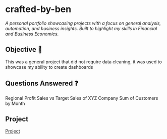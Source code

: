 # crafted-by-ben
*A personal portfolio showcasing projects with a focus on general analysis, automation, and business insights. Built to highlight my skills in Financial and Business Economics.*

## Objective :pushpin:
This was a general project that did not require data cleaning, it was used to showcase my ability to create dashboards

## Questions Answered :question:
Regional Profit
Sales vs Target Sales of XYZ Company
Sum of Customers by Month

## Project 
<a href="https://github.com/Benjamin-Matutina/crafted-by-ben/blob/main/Excel%20Project%20Dashboard.xlsx">Project</a>
